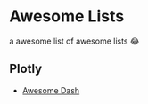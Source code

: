 # Awesome Lists

a awesome list of awesome lists :joy:

## Plotly
- [Awesome Dash](https://github.com/ucg8j/awesome-dash)
